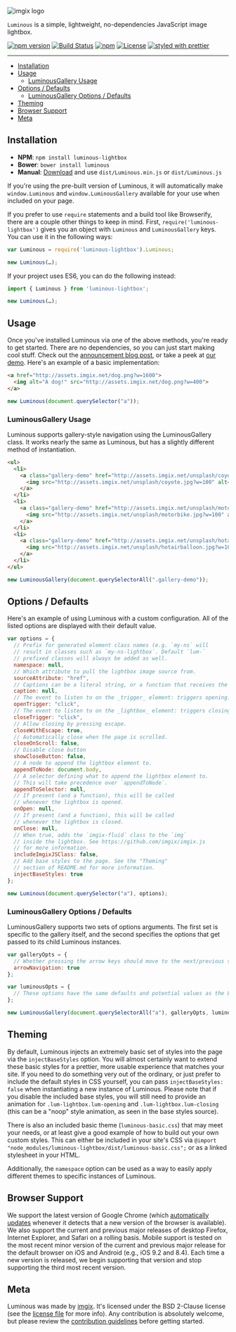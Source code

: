 <!-- ix-docs-ignore -->
![imgix logo](https://assets.imgix.net/sdk-imgix-logo.svg)

`Luminous` is a simple, lightweight, no-dependencies JavaScript image lightbox.

[![npm version](https://img.shields.io/npm/v/luminous-lightbox.svg)](https://www.npmjs.com/package/luminous-lightbox)
[![Build Status](https://travis-ci.org/imgix/luminous.svg?branch=main)](https://travis-ci.org/imgix/luminous)
[![npm](https://img.shields.io/npm/dm/luminous-lightbox.svg)](https://www.npmjs.com/package/luminous-lightbox)
[![License](https://img.shields.io/github/license/imgix/luminous)](https://github.com/imgix/luminous/blob/main/LICENSE.md)
[![styled with prettier](https://img.shields.io/badge/styled_with-prettier-ff69b4.svg)](https://github.com/prettier/prettier)

---
<!-- /ix-docs-ignore -->

- [Installation](#installation)
- [Usage](#usage)
  - [LuminousGallery Usage](#luminousgallery-usage)
- [Options / Defaults](#options--defaults)
  - [LuminousGallery Options / Defaults](#luminousgallery-options--defaults)
- [Theming](#theming)
- [Browser Support](#browser-support)
- [Meta](#meta)

<a name="installation"></a>

## Installation

- **NPM**: `npm install luminous-lightbox`
- **Bower**: `bower install luminous`
- **Manual**: [Download](https://github.com/imgix/luminous/archive/main.zip) and use `dist/Luminous.min.js` or `dist/Luminous.js`

If you're using the pre-built version of Luminous, it will automatically make `window.Luminous` and `window.LuminousGallery` available for your use when included on your page.

If you prefer to use `require` statements and a build tool like Browserify, there are a couple other things to keep in mind. First, `require('luminous-lightbox')` gives you an object with `Luminous` and `LuminousGallery` keys. You can use it in the following ways:

```javascript
var Luminous = require('luminous-lightbox').Luminous;

new Luminous(…);
```

If your project uses ES6, you can do the following instead:

```javascript
import { Luminous } from 'luminous-lightbox';

new Luminous(…);
```

<a name="usage"></a>

## Usage

Once you've installed Luminous via one of the above methods, you're ready to get started. There are no dependencies, so you can just start making cool stuff. Check out the [announcement blog post](http://blog.imgix.com/2016/01/06/better-lightbox-zoom-viewer-with-imgix.html), or take a peek at [our demo](https://imgix.github.io/luminous). Here's an example of a basic implementation:

```html
<a href="http://assets.imgix.net/dog.png?w=1600">
  <img alt="A dog!" src="http://assets.imgix.net/dog.png?w=400">
</a>
```

```javascript
new Luminous(document.querySelector("a"));
```

<a name="luminousgallery-usage"></a>

### LuminousGallery Usage

Luminous supports gallery-style navigation using the LuminousGallery class. It works nearly the same as Luminous, but has a slightly different method of instantiation.

```html
<ul>
  <li>
    <a class="gallery-demo" href="http://assets.imgix.net/unsplash/coyote.jpg?w=1600">
      <img src="http://assets.imgix.net/unsplash/coyote.jpg?w=100" alt="Coyote">
    </a>
  </li>
  <li>
    <a class="gallery-demo" href="http://assets.imgix.net/unsplash/motorbike.jpg?w=1600">
      <img src="http://assets.imgix.net/unsplash/motorbike.jpg?w=100" alt="Motorbike">
    </a>
  </li>
  <li>
    <a class="gallery-demo" href="http://assets.imgix.net/unsplash/hotairballoon.jpg?w=1600">
      <img src="http://assets.imgix.net/unsplash/hotairballoon.jpg?w=100" alt="Hot air balloon">
    </a>
  </li>
</ul>
```

```javascript
new LuminousGallery(document.querySelectorAll(".gallery-demo"));
```

<a name="options-defaults"></a>

## Options / Defaults

Here's an example of using Luminous with a custom configuration. All of the listed options are displayed with their default value.

```javascript
var options = {
  // Prefix for generated element class names (e.g. `my-ns` will
  // result in classes such as `my-ns-lightbox`. Default `lum-`
  // prefixed classes will always be added as well.
  namespace: null,
  // Which attribute to pull the lightbox image source from.
  sourceAttribute: "href",
  // Captions can be a literal string, or a function that receives the Luminous instance's trigger element as an argument and returns a string. Supports HTML, so use caution when dealing with user input.
  caption: null,
  // The event to listen to on the _trigger_ element: triggers opening.
  openTrigger: "click",
  // The event to listen to on the _lightbox_ element: triggers closing.
  closeTrigger: "click",
  // Allow closing by pressing escape.
  closeWithEscape: true,
  // Automatically close when the page is scrolled.
  closeOnScroll: false,
  // Disable close button
  showCloseButton: false,
  // A node to append the lightbox element to.
  appendToNode: document.body,
  // A selector defining what to append the lightbox element to.
  // This will take precedence over `appendToNode`.
  appendToSelector: null,
  // If present (and a function), this will be called
  // whenever the lightbox is opened.
  onOpen: null,
  // If present (and a function), this will be called
  // whenever the lightbox is closed.
  onClose: null,
  // When true, adds the `imgix-fluid` class to the `img`
  // inside the lightbox. See https://github.com/imgix/imgix.js
  // for more information.
  includeImgixJSClass: false,
  // Add base styles to the page. See the "Theming"
  // section of README.md for more information.
  injectBaseStyles: true
};

new Luminous(document.querySelector("a"), options);
```

<a name="luminousgallery-options-defaults"></a>

### LuminousGallery Options / Defaults

LuminousGallery supports two sets of options arguments. The first set is specific to the gallery itself, and the second specifies the options that get passed to its child Luminous instances.

```javascript
var galleryOpts = {
  // Whether pressing the arrow keys should move to the next/previous slide.
  arrowNavigation: true
};

var luminousOpts = {
  // These options have the same defaults and potential values as the Luminous class.
};

new LuminousGallery(document.querySelectorAll("a"), galleryOpts, luminousOpts);
```

<a name="theming"></a>

## Theming

By default, Luminous injects an extremely basic set of styles into the page via the `injectBaseStyles` option. You will almost certainly want to extend these basic styles for a prettier, more usable experience that matches your site. If you need to do something very out of the ordinary, or just prefer to include the default styles in CSS yourself, you can pass `injectBaseStyles: false` when instantiating a new instance of Luminous. Please note that if you disable the included base styles, you will still need to provide an animation for `.lum-lightbox.lum-opening` and `.lum-lightbox.lum-closing` (this can be a "noop" style animation, as seen in the base styles source).

There is also an included basic theme (`luminous-basic.css`) that may meet your needs, or at least give a good example of how to build out your own custom styles. This can either be included in your site's CSS via `@import "node_modules/luminous-lightbox/dist/luminous-basic.css";` or as a linked stylesheet in your HTML.

Additionally, the `namespace` option can be used as a way to easily apply different themes to specific instances of Luminous.

<a name="browser-support"></a>

## Browser Support

We support the latest version of Google Chrome (which [automatically updates](https://support.google.com/chrome/answer/95414) whenever it detects that a new version of the browser is available). We also support the current and previous major releases of desktop Firefox, Internet Explorer, and Safari on a rolling basis. Mobile support is tested on the most recent minor version of the current and previous major release for the default browser on iOS and Android (e.g., iOS 9.2 and 8.4). Each time a new version is released, we begin supporting that version and stop supporting the third most recent version.

<a name="meta"></a>

## Meta

Luminous was made by [imgix](http://imgix.com). It's licensed under the BSD 2-Clause license (see the [license file](https://github.com/imgix/luminous/blob/main/LICENSE.md) for more info). Any contribution is absolutely welcome, but please review the [contribution guidelines](https://github.com/imgix/luminous/blob/main/CONTRIBUTING.md) before getting started.
